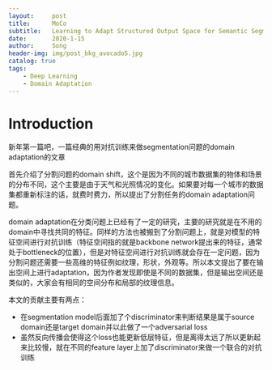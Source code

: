 ```yaml
---
layout:     post
title:      MoCo
subtitle:   Learning to Adapt Structured Output Space for Semantic Segmentation
date:       2020-1-15
author:     Song
header-img: img/post_bkg_avocado5.jpg
catalog: true
tags:
    - Deep Learning
    - Domain Adaptation
---
```


# Introduction
新年第一篇吧，一篇经典的用对抗训练来做segmentation问题的domain adaptation的文章

首先介绍了分割问题的domain shift，这个是因为不同的城市数据集的物体和场景的分布不同，这个主要是由于天气和光照情况的变化。如果要对每一个城市的数据集都重新标注的话，就费时费力，所以提出了分割任务的domain adaptation问题。

domain adaptation在分类问题上已经有了一定的研究，主要的研究就是在不用的domain中寻找共同的特征。同样的方法也被搬到了分割问题上，就是对模型的特征空间进行对抗训练（特征空间指的就是backbone network提出来的特征，通常处于bottleneck的位置），但是对特征空间进行对抗训练就会存在一定问题，因为分割问题还需要一些高维的特征例如纹理，形状，外观等。所以本文提出了要在输出空间上进行adaptation，因为作者发现即使是不同的数据集，但是输出空间还是类似的，大家会有相同的空间分布和局部的纹理信息。

本文的贡献主要有两点：
- 在segmentation model后面加了个discriminator来判断结果是属于source domain还是target domain并以此做了一个adversarial loss
- 虽然反向传播会使得这个loss也能更新低层特征，但是离得太远了所以更新起来比较慢，就在不同的feature layer上加了discriminator来做一个联合的对抗训练


